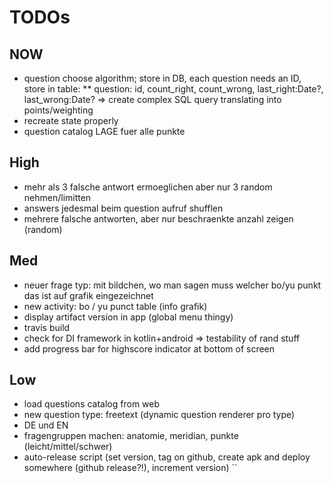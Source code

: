 
# TODOs

## NOW
* question choose algorithm; store in DB, each question needs an ID, store in table:
** question: id, count_right, count_wrong, last_right:Date?, last_wrong:Date? => create complex SQL query translating into points/weighting
* recreate state properly
* question catalog LAGE fuer alle punkte

## High
* mehr als 3 falsche antwort ermoeglichen aber nur 3 random nehmen/limitten
* answers jedesmal beim question aufruf shufflen
* mehrere falsche antworten, aber nur beschraenkte anzahl zeigen (random)

## Med
* neuer frage typ: mit bildchen, wo man sagen muss welcher bo/yu punkt das ist auf grafik eingezeichnet
* new activity: bo / yu punct table (info grafik)
* display artifact version in app (global menu thingy)
* travis build
* check for DI framework in kotlin+android => testability of rand stuff
* add progress bar for highscore indicator at bottom of screen

## Low
* load questions catalog from web
* new question type: freetext (dynamic question renderer pro type)
* DE und EN
* fragengruppen machen: anatomie, meridian, punkte (leicht/mittel/schwer)
* auto-release script (set version, tag on github, create apk and deploy somewhere (github release?!), increment version)
``